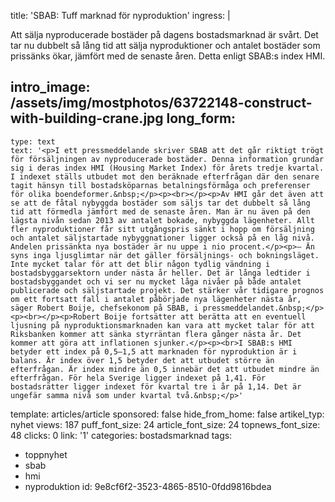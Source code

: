 title: 'SBAB: Tuff marknad för nyproduktion'
ingress: |
  <p>Att sälja nyproducerade bostäder på dagens bostadsmarknad är svårt. Det tar nu dubbelt så lång tid att sälja nyproduktioner och antalet bostäder som prissänks ökar, jämfört med de senaste åren. Detta enligt SBAB:s index HMI.
  </p>
  
intro_image: /assets/img/mostphotos/63722148-construct-with-building-crane.jpg
long_form:
  -
    type: text
    text: '<p>I ett pressmeddelande skriver SBAB att det går riktigt trögt för försäljningen av nyproducerade bostäder. Denna information grundar sig i deras index HMI (Housing Market Index) för årets tredje kvartal. I indexet ställs utbudet mot den beräknade efterfrågan där den senare tagit hänsyn till bostadsköparnas betalningsförmåga och preferenser för olika boendeformer.&nbsp;</p><p><br></p><p>Av HMI går det även att se att de fåtal nybyggda bostäder som säljs tar det dubbelt så lång tid att förmedla jämfört med de senaste åren. Man är nu även på den lägsta nivån sedan 2013 av antalet bokade, nybyggda lägenheter. Allt fler nyproduktioner får sitt utgångspris sänkt i hopp om försäljning och antalet säljstartade nybyggnationer ligger också på en låg nivå. Andelen prissänkta nya bostäder är nu uppe i nio procent.</p><p>– Än syns inga ljusglimtar när det gäller försäljnings- och bokningsläget. Inte mycket talar för att det blir någon tydlig vändning i bostadsbyggarsektorn under nästa år heller. Det är långa ledtider i bostadsbyggandet och vi ser nu mycket låga nivåer på både antalet publicerade och säljstartade projekt. Det stärker vår tidigare prognos om ett fortsatt fall i antalet påbörjade nya lägenheter nästa år, säger Robert Boije, chefsekonom på SBAB, i pressmeddelandet.&nbsp;</p><p><br></p><p>Robert Boije fortsätter att berätta att en eventuell ljusning på nyproduktionsmarknaden kan vara att mycket talar för att Riksbanken kommer att sänka styrräntan flera gånger nästa år. Det kommer att göra att inflationen sjunker.</p><p><br>I SBAB:s HMI betyder ett index på 0,5–1,5 att marknaden för nyproduktion är i balans. Är index över 1,5 betyder det att utbudet större än efterfrågan. Är index mindre än 0,5 innebär det att utbudet mindre än efterfrågan. För hela Sverige ligger indexet på 1,41. För bostadsrätter ligger indexet för kvartal tre i år på 1,14. Det är ungefär samma nivå som under kvartal två.&nbsp;</p>'
template: articles/article
sponsored: false
hide_from_home: false
artikel_typ: nyhet
views: 187
puff_font_size: 24
article_font_size: 24
topnews_font_size: 48
clicks: 0
link: '1'
categories: bostadsmarknad
tags:
  - toppnyhet
  - sbab
  - hmi
  - nyproduktion
id: 9e8cf6f2-3523-4865-8510-0fdd9816bdea

